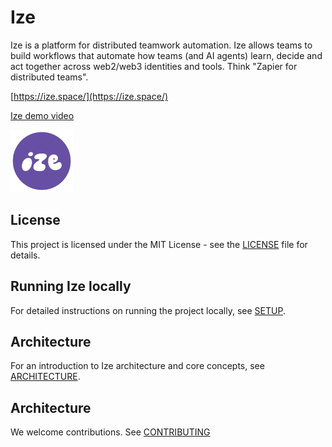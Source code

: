 # Ize

Ize is a platform for distributed teamwork automation. Ize allows teams to build workflows that automate how teams (and AI agents) learn, decide and act together across web2/web3 identities and tools. Think "Zapier for distributed teams".

[https://ize.space/](https://ize.space/)

[Ize demo video](https://vimeo.com/1056860875)

<img src="apps/frontend/public/ize-logo-circle.svg" alt="Example image" height="100"/>

## License

This project is licensed under the MIT License - see the [LICENSE](LICENSE.md) file for details.

## Running Ize locally

For detailed instructions on running the project locally, see [SETUP](SETUP.md).

## Architecture

For an introduction to Ize architecture and core concepts, see [ARCHITECTURE](ARCHITECTURE.md).

## Architecture

We welcome contributions. See [CONTRIBUTING](/CONTRIBUTING.md)
